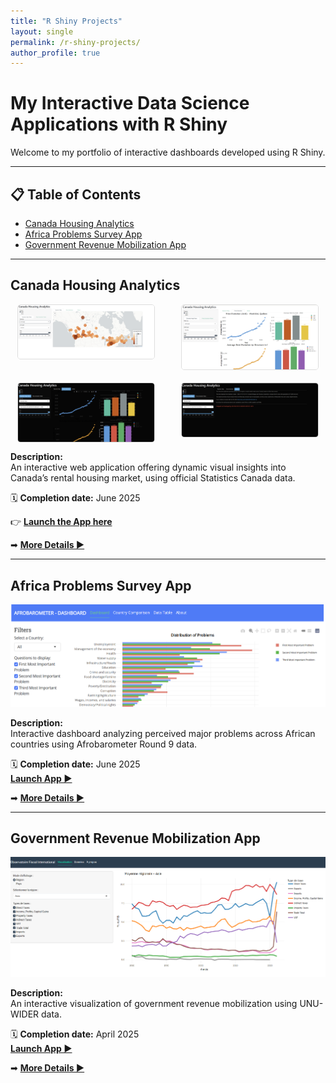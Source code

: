```yaml
---
title: "R Shiny Projects"
layout: single
permalink: /r-shiny-projects/
author_profile: true
---
```


# My Interactive Data Science Applications with R Shiny

Welcome to my portfolio of interactive dashboards developed using R Shiny.

---

## 📋 Table of Contents

- [Canada Housing Analytics](#canada-housing-analytics)
- [Africa Problems Survey App](#africa-problems-survey-app)
- [Government Revenue Mobilization App](#government-revenue-mobilization-app)

---

## Canada Housing Analytics

<div style="display: grid; grid-template-columns: repeat(2, 1fr); gap: 20px; justify-items: center;">

  <img src="/images/Housing%20ca/Housing%20cahousingcadash1.png" style="width: 90%; border: 1px solid #ddd; border-radius: 5px;">
  <img src="/images/Housing%20ca/Housing%20cahousingcadash2.png" style="width: 90%; border: 1px solid #ddd; border-radius: 5px;">
  <img src="/images/Housing%20ca/Housing%20cahousingcadash3.png" style="width: 90%; border: 1px solid #ddd; border-radius: 5px;">
  <img src="/images/Housing%20ca/Housing%20cahousingcadash4.png" style="width: 90%; border: 1px solid #ddd; border-radius: 5px;">

</div>

**Description:**  
An interactive web application offering dynamic visual insights into Canada’s rental housing market, using official Statistics Canada data.

🗓 **Completion date:** June 2025

👉 **[Launch the App here](https://abdoulwahid.shinyapps.io/canada-housing-analytics/)**

➡ **[More Details ▶](/r-shiny-projects/canada-housing-analytics/)**

---

## Africa Problems Survey App

[![Africa Problems Survey App](/images/afro%20barometer/africa_problems.png)](https://abdoulwahid.shinyapps.io/africa-problems-survey/)

**Description:**  
Interactive dashboard analyzing perceived major problems across African countries using Afrobarometer Round 9 data.

🗓 **Completion date:** June 2025  
**[Launch App ▶](https://abdoulwahid.shinyapps.io/africa-problems-survey/)**

➡ **[More Details ▶](/r-shiny-projects/africa-problems-survey/)**

---

## Government Revenue Mobilization App

[![Government Revenue Shiny App](/images/Governement%20revenue%20source/R%20shinny%20web%20app%20screen%20shot.png)](https://abdoulwahid.shinyapps.io/taxdata/)

**Description:**  
An interactive visualization of government revenue mobilization using UNU-WIDER data.

🗓 **Completion date:** April 2025  
**[Launch App ▶](https://abdoulwahid.shinyapps.io/taxdata/)**

➡ **[More Details ▶](/r-shiny-projects/government-revenue-mobilization/)**
